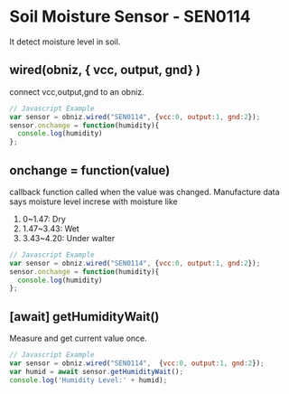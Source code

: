 # Soil Moisture Sensor - SEN0114

It detect moisture level in soil.

## wired(obniz, { vcc, output, gnd} )
connect vcc,output,gnd to an obniz.

```javascript
// Javascript Example
var sensor = obniz.wired("SEN0114", {vcc:0, output:1, gnd:2});
sensor.onchange = function(humidity){
  console.log(humidity)
};
```


## onchange = function(value)
callback function called when the value was changed.
Manufacture data says moisture level increse with moisture like

1. 0~1.47: Dry
2. 1.47~3.43: Wet
3. 3.43~4.20: Under walter

```javascript
// Javascript Example
var sensor = obniz.wired("SEN0114", {vcc:0, output:1, gnd:2});
sensor.onchange = function(humidity){
  console.log(humidity)
};
```
## [await] getHumidityWait()
Measure and get current value once.

```javascript
// Javascript Example
var sensor = obniz.wired("SEN0114",  {vcc:0, output:1, gnd:2});
var humid = await sensor.getHumidityWait();
console.log('Humidity Level:' + humid);
```
